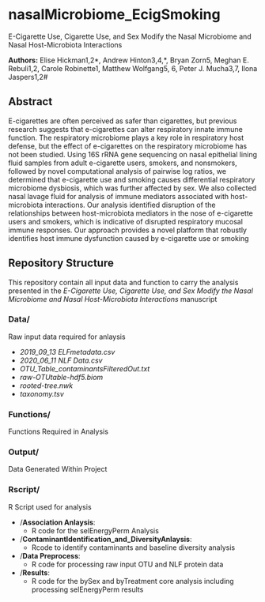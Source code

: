 # nasalMicrobiome_EcigSmoking
E-Cigarette Use, Cigarette Use, and Sex Modify the Nasal Microbiome and Nasal Host-Microbiota Interactions

**Authors:**  Elise Hickman1,2*, Andrew Hinton3,4,*, Bryan Zorn5, Meghan E. Rebuli1,2, Carole Robinette1, Matthew Wolfgang5, 6, Peter J. Mucha3,7, Ilona Jaspers1,2#

## Abstract
E-cigarettes are often perceived as safer than cigarettes, but previous research suggests that e-cigarettes can alter respiratory innate immune function. The respiratory microbiome plays a key role in respiratory host defense, but the effect of e-cigarettes on the respiratory microbiome has not been studied. Using 16S rRNA gene sequencing on nasal epithelial lining fluid samples from adult e-cigarette users, smokers, and nonsmokers, followed by novel computational analysis of pairwise log ratios, we determined that e-cigarette use and smoking causes differential respiratory microbiome dysbiosis, which was further affected by sex. We also collected nasal lavage fluid for analysis of immune mediators associated with host-microbiota interactions. Our analysis identified disruption of the relationships between host-microbiota mediators in the nose of e-cigarette users and smokers, which is indicative of disrupted respiratory mucosal immune responses. Our approach provides a novel platform that robustly identifies host immune dysfunction caused by e-cigarette use or smoking

## Repository Structure
This repository contain all input data and function to carry the analysis presented in the *E-Cigarette Use, Cigarette Use, and Sex Modify the Nasal Microbiome and Nasal Host-Microbiota Interactions* manuscript

### Data/
Raw input data required for anlaysis 
- *2019_09_13 ELFmetadata.csv*           
- *2020_06_11 NLF Data.csv*              
- *OTU_Table_contaminantsFilteredOut.txt*
- *raw-OTUtable-hdf5.biom*               
- *rooted-tree.nwk*                      
- *taxonomy.tsv* 

### Functions/
Functions Required in Analysis

### Output/ 
Data Generated Within Project

### Rscript/
R Script used for analysis
- /**Association Anlaysis**:  
  - R code for the selEnergyPerm Analysis                      
- /**ContaminantIdentification_and_DiversityAnlaysis**: 
  - Rcode to identify contaminants and baseline diversity analysis
- /**Data Preprocess**:   
  - R code for processing raw input OTU and NLF protein data                           
- /**Results**: 
  - R code for the bySex and byTreatment core analysis including processing selEnergyPerm results                                     

